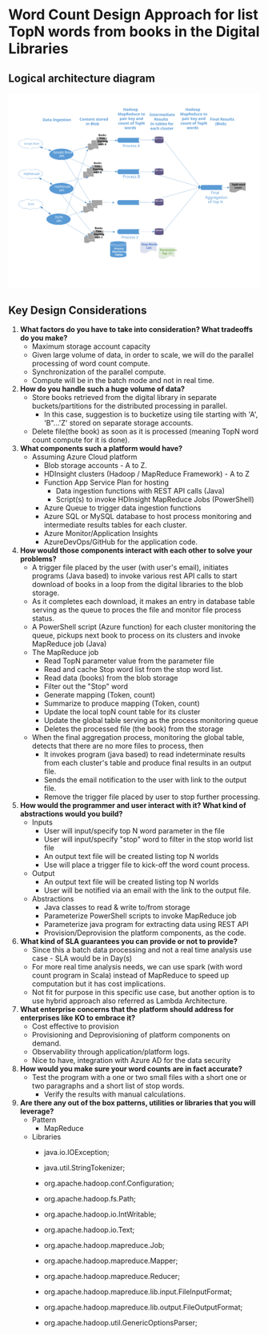 # Word Count Design Approach for list TopN words from books in the Digital Libraries

## Logical architecture diagram
<img src="./WordCount.svg">

##
## Key Design Considerations

1. **What factors do you have to take into consideration? What tradeoffs do you make?**
	- Maximum storage account capacity
	- Given large volume of data, in order to scale, we will do the parallel processing of word count compute.
	- Synchronization of the parallel compute. 
	- Compute will be in the batch mode and not in real time.
2. **How do you handle such a huge volume of data?**
	- Store books retrieved from the digital library in separate buckets/partitions for the distributed processing in parallel. 
        - In this case, suggestion is to bucketize using tile starting with 'A',  'B"...'Z' stored on separate storage accounts.
	- Delete file(the book) as soon as it is processed (meaning TopN word count compute for it is done).
3. **What components such a platform would have?**
	- Assuming Azure Cloud platform
		- Blob storage accounts - A to Z.
		- HDInsight clusters (Hadoop / MapReduce Framework) - A to Z
		- Function App Service Plan for hosting 
			- Data ingestion functions with REST API calls (Java)
			- Script(s) to invoke HDInsight MapReduce Jobs (PowerShell)
		- Azure Queue to trigger data ingestion functions
		- Azure SQL or MySQL database to host process monitoring and intermediate results tables for each cluster. 
		- Azure Monitor/Application Insights
		- AzureDevOps/GitHub for the application code.
4. **How would those components interact with each other to solve your problems?**
	-  A trigger file placed by the user (with user's email), initiates programs (Java based) to invoke various rest API calls to start download of books in a loop from the digital libraries to the blob storage.
	-  As it completes each download, it makes an entry in database table serving as the queue to proces the file and monitor file process status.  
	-  A PowerShell script (Azure function) for each cluster monitoring the queue, pickups next book to process on its clusters and invoke MapReduce job (Java)
	-  The MapReduce job
		- Read TopN parameter value from the parameter file
		- Read and cache Stop word list from the stop word list.
		- Read data (books) from the blob storage
		- Filter out the "Stop" word
		- Generate mapping (Token, count)
		- Summarize to produce mapping (Token, count) 
		- Update the local topN count table for its cluster
		- Update the global table serving as the process monitoring queue
		- Deletes the processed file (the book) from the storage
	- When the final aggregation process, monitoring the global table, detects that there are no more files to process, then 
		- It invokes program (java based) to read indeterminate results from each cluster's table and produce final results in an output file. 
		- Sends the email notification to the user with link to the output file. 
		- Remove the trigger file placed by user to stop further processing. 
5. **How would the programmer and user interact with it? What kind of abstractions would you build?**
	- Inputs
		- User will input/specify top N word parameter in the file
		- User will input/specify "stop" word to filter in the stop world list file 
		- An output text file will be created listing top N worlds
		- Use will place a trigger file to kick-off the word count process.
	- Output
		- An output text file will be created listing top N worlds
		- User will be notified via an email with the link to the output file. 
	- Abstractions
		- Java classes to read & write to/from storage
		- Parameterize PowerShell scripts to invoke MapReduce job
		- Parameterize java program for extracting data using REST API
		- Provision/Deprovision the platform components, as the code.
6. **What kind of SLA guarantees you can provide or not to provide?**
	- Since this a batch data processing and not a real time analysis use case - SLA would be in Day(s)
	- For more real time analysis needs, we can use spark (with word count program in Scala) instead of MapReduce to speed up computation but it has cost implications. 
	- Not fit for purpose in this specific use case, but another option is to use hybrid approach also referred as Lambda Architecture.
7. **What enterprise concerns that the platform should address for enterprises like KO to embrace it?**
	- Cost effective to provision 
	- Provisioning and Deprovisioning of platform components on demand. 
	- Observability through application/platform logs.
	- Nice to have, integration with Azure AD for the data security
8. **How would you make sure your word counts are in fact accurate?**
	- Test the program with a one or two small files with a short one or two paragraphs and a short list of stop words.
        - Verify the results with manual calculations.
9. **Are there any out of the box patterns, utilities or libraries that you will leverage?**
	- Pattern	
		- MapReduce
	- Libraries
		- java.io.IOException;
		- java.util.StringTokenizer;

		- org.apache.hadoop.conf.Configuration;
		- org.apache.hadoop.fs.Path;
		- org.apache.hadoop.io.IntWritable;
		- org.apache.hadoop.io.Text;
		- org.apache.hadoop.mapreduce.Job;
		- org.apache.hadoop.mapreduce.Mapper;
		- org.apache.hadoop.mapreduce.Reducer;
		- org.apache.hadoop.mapreduce.lib.input.FileInputFormat;
		- org.apache.hadoop.mapreduce.lib.output.FileOutputFormat;	
		- org.apache.hadoop.util.GenericOptionsParser;


